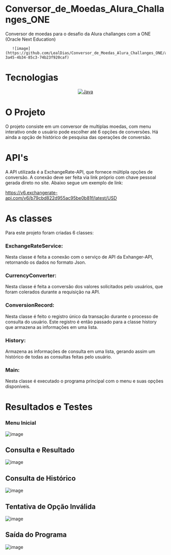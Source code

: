 # Conversor_de_Moedas_Alura_Challanges_ONE

Conversor de moedas para o desafio da Alura challanges com a ONE (Oracle Next Education)

       ![image](https://github.com/LealDias/Conversor_de_Moedas_Alura_Challanges_ONE/assets/70763447/96c669ef-3a45-4b34-85c3-74b23f920caf)


# Tecnologias

<p align="center">
  <a href="#">
    <img src="https://img.shields.io/badge/Java-E34F26?style=for-the-badge&logo=java&logoColor=white" alt="Java">
  </a>
</p>

# O Projeto

O projeto consiste em um conversor de multiplas moedas, com menu interativo onde o usuário pode escolher até 6 opções de conversões. Há ainda a opção de histórico de pesquisa das operações de conversão.

# API's

A API utilizada é a ExchangeRate-API, que fornece múltipla opções de conversão. A conexão deve ser feita via link próprio com chave pessoal gerada direto no site. Abaixo segue um exemplo de link:

https://v6.exchangerate-api.com/v6/b79cbd822d955ac95be0b81f/latest/USD

# As classes

Para este projeto foram criadas 6 classes:

### ExchangeRateService:

Nesta classe é feita a conexão com o serviço de API da Exhanger-API, retornando os dados no formato Json.

### CurrencyConverter:

Nesta classe é feita a conversão dos valores solicitados pelo usuários, que foram colerados durante a requisição na API.

### ConversionRecord:

Nesta classe é feito o registro único da transação durante o processo de consulta do usuário. Este registro é então passado para a classe history que armazena as informações em uma lista.

### History:

Armazena as informações de consulta em uma lista, gerando assim um histórico de todas as consultas feitas pelo usuário.

### Main:

Nesta classe é executado o programa principal com o menu e suas opções disponíveis.

# Resultados e Testes

### Menu Inicial

![image](https://github.com/LealDias/Conversor_de_Moedas_Alura_Challanges_ONE/assets/70763447/a697c820-a0a1-4624-837a-ecc32b0445c7)

## Consulta e Resultado

![image](https://github.com/LealDias/Conversor_de_Moedas_Alura_Challanges_ONE/assets/70763447/51665f3e-95b7-4dd7-a30d-a9b9efda0cc7)

## Consulta de Histórico

![image](https://github.com/LealDias/Conversor_de_Moedas_Alura_Challanges_ONE/assets/70763447/99e303b1-adbf-4978-9590-6618c3bda160)

## Tentativa de Opção Inválida

![image](https://github.com/LealDias/Conversor_de_Moedas_Alura_Challanges_ONE/assets/70763447/33b0753c-667b-4b44-b2fe-d2bc12c1d6f0)


## Saída do Programa

![image](https://github.com/LealDias/Conversor_de_Moedas_Alura_Challanges_ONE/assets/70763447/19888e04-42ab-456e-b978-1f47479f0857)


